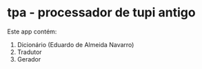 # tpa - processador de tupi antigo

Este app contém:
1. Dicionário (Eduardo de Almeida Navarro)
2. Tradutor
3. Gerador
